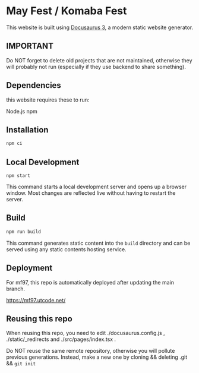 # May Fest / Komaba Fest

This website is built using [Docusaurus 3](https://docusaurus.io/), a modern static website generator.

## IMPORTANT

Do NOT forget to delete old projects that are not maintained, otherwise they will probably not run (especially if they use backend to share something).

## Dependencies

this website requires these to run:

Node.js
npm

## Installation

```sh
npm ci
```

## Local Development

```
npm start
```

This command starts a local development server and opens up a browser window. Most changes are reflected live without having to restart the server.

## Build

```sh
npm run build
```

This command generates static content into the `build` directory and can be served using any static contents hosting service.

## Deployment

For mf97, this repo is automatically deployed after updating the main branch.

https://mf97.utcode.net/

## Reusing this repo

When reusing this repo, you need to edit ./docusaurus.config.js , ./static/_redirects and ./src/pages/index.tsx .

Do NOT reuse the same remote repository, otherwise you will pollute previous generations.
Instead, make a new one by cloning && deleting .git && `git init`
